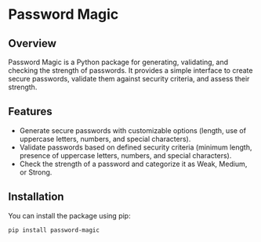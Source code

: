 # Password Magic

## Overview
Password Magic is a Python package for generating, validating, and checking the strength of passwords. It provides a simple interface to create secure passwords, validate them against security criteria, and assess their strength.

## Features
- Generate secure passwords with customizable options (length, use of uppercase letters, numbers, and special characters).
- Validate passwords based on defined security criteria (minimum length, presence of uppercase letters, numbers, and special characters).
- Check the strength of a password and categorize it as Weak, Medium, or Strong.


## Installation

You can install the package using pip:

```bash
pip install password-magic
